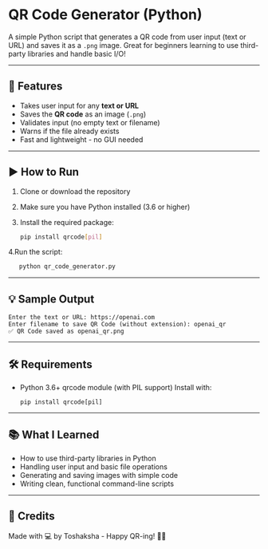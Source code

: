 # QR Code Generator (Python)

A simple Python script that generates a QR code from user input (text or URL) and saves it as a `.png` image. Great for beginners learning to use third-party libraries and handle basic I/O!

---

## 🧰 Features

- Takes user input for any **text or URL**
- Saves the **QR code** as an image (`.png`)
- Validates input (no empty text or filename)
- Warns if the file already exists
- Fast and lightweight - no GUI needed

---

## ▶️ How to Run

1. Clone or download the repository
2. Make sure you have Python installed (3.6 or higher)
3. Install the required package:

   ```bash
   pip install qrcode[pil]
   ```
4.Run the script:

```bash
   python qr_code_generator.py
   ```

---

## 💡 Sample Output
```
Enter the text or URL: https://openai.com
Enter filename to save QR Code (without extension): openai_qr
✅ QR Code saved as openai_qr.png
```

---

## 🛠 Requirements
- Python 3.6+
qrcode module (with PIL support)
Install with:
    ```
    pip install qrcode[pil]

---

## 📚 What I Learned

- How to use third-party libraries in Python
- Handling user input and basic file operations
- Generating and saving images with simple code
- Writing clean, functional command-line scripts

---

## 🙌 Credits
Made with 💻 by Toshaksha - Happy QR-ing! 🧾📱
